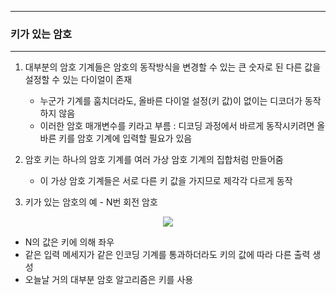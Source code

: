 -----
### 키가 있는 암호
-----
1. 대부분의 암호 기계들은 암호의 동작방식을 변경할 수 있는 큰 숫자로 된 다른 값을 설정할 수 있는 다이얼이 존재
   - 누군가 기계를 훔치더라도, 올바른 다이얼 설정(키 값)이 없이는 디코더가 동작하지 않음
   - 이러한 암호 매개변수를 키라고 부름 : 디코딩 과정에서 바르게 동작시키려면 올바른 키를 암호 기계에 입력할 필요가 있음
  
2. 암호 키는 하나의 암호 기계를 여러 가상 암호 기계의 집합처럼 만들어줌
   - 이 가상 암호 기계들은 서로 다른 키 값을 가지므로 제각각 다르게 동작

3. 키가 있는 암호의 예 - N번 회전 암호
<div align="center">
<img src="https://github.com/user-attachments/assets/31329061-14af-43d7-b0e6-a167a0cb4d3f">
</div>

   - N의 값은 키에 의해 좌우
   - 같은 입력 메세지가 같은 인코딩 기계를 통과하더라도 키의 값에 따라 다른 출력 생성
   - 오늘날 거의 대부분 암호 알고리즘은 키를 사용
